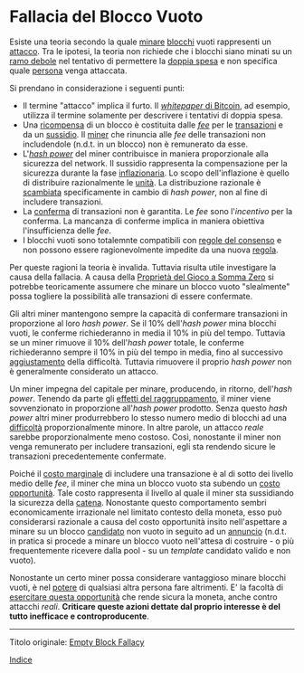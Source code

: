 # Fallacia del Blocco Vuoto



Esiste una teoria secondo la quale [minare](ch101-glossary.md#centro-di-mining-mine) [blocchi](ch101-glossary.md#blocco) vuoti rappresenti un [attacco](ch101-glossary.md#attacco). Tra le ipotesi, la teoria non richiede che i blocchi siano minati su un [ramo debole](ch101-glossary.md#ramo-debole-weak-branch) nel tentativo di permettere la [doppia spesa](ch101-glossary.md#doppia-spesa) e non specifica quale [persona](ch101-glossary.md#persona) venga attaccata.

Si prendano in considerazione i seguenti punti:

* Il termine "attacco" implica il furto. Il [_whitepaper_ di Bitcoin](https://bitcoin.org/bitcoin.pdf), ad esempio, utilizza il termine solamente per descrivere i tentativi di doppia spesa.
* Una [ricompensa](ch101-glossary.md#ricompensa-reward) di un blocco è costituita dalle [_fee_](ch101-glossary.md#commissioni-di-transazione-fee) per le [transazioni](ch101-glossary.md#transazione) e da un [sussidio](ch101-glossary.md#sussidio-subsidy). Il [miner](ch101-glossary.md#miner) che rinuncia alle _fee_ delle transazioni non includendole (n.d.t. in un blocco) non è remunerato da esse.
* L'[_hash power_](ch101-glossary.md#hash-power) del miner contribuisce in maniera proporzionale alla sicurezza del network. Il sussidio rappresenta la compensazione per la sicurezza durante la fase [inflazionaria](ch101-glossary.md#inflazione). Lo scopo dell'inflazione è quello di distribuire razionalmente le [unità](ch101-glossary.md#unità). La distribuzione razionale è [scambiata](ch101-glossary.md#scambio-di-unità) specificamente in cambio di _hash power_, non al fine di includere transazioni.
* La [conferma](ch101-glossary.md#conferma) di transazioni non è garantita. Le _fee_ sono l'_incentivo_ per la conferma. La mancanza di conferme implica in maniera obiettiva l'insufficienza delle _fee_.
* I blocchi vuoti sono totalemnte compatibili con [regole del consenso](ch101-glossary.md#regole-del-consenso) e non possono essere ragionevolmente impedite da una nuova [regola](ch101-glossary.md#regola).

Per queste ragioni la teoria è invalida. Tuttavia risulta utile investigare la causa della fallacia. A causa della [Proprietà del Gioco a Somma Zero](ch032-zero-sum-property.md) si potrebbe teoricamente assumere che minare un blocco vuoto "slealmente" possa togliere la possibilità alle transazioni di essere confermate.

Gli altri miner mantengono sempre la capacità di confermare transazioni in proporzione al loro _hash power_. Se il 10% dell'_hash power_ mina blocchi vuoti, le conferme richiederanno in media il 10% in più del tempo. Tuttavia se un miner rimuove il 10% dell'_hash power_ totale, le conferme richiederanno sempre il 10% in più del tempo in media, fino al successivo [aggiustamento](ch101-glossary.md#aggiustamento) della difficoltà. Tuttavia rimuovere il proprio _hash power_ non è generalmente considerato un attacco.

Un miner impegna del capitale per minare, producendo, in ritorno, dell'_hash power_. Tenendo da parte gli [effetti del raggruppamento](ch039-pooling-pressure-risk.md), il miner viene sovvenzionato in proporzione all'_hash power_ prodotto. Senza questo _hash power_ altri miner produrrebbero lo stesso numero medio di blocchi ad una [difficoltà](ch101-glossary.md#difficoltà) proporzionalmente minore. In altre parole, un attacco _reale_ sarebbe proporzionalmente meno costoso. Così, nonostante il miner non venga remunerato per includere transazioni, egli sta rendendo sicure le transazioni precedentemente confermate.

Poiché il [costo marginale](https://it.wikipedia.org/wiki/Costo_marginale) di includere una transazione è al di sotto dei livello medio delle _fee_, il miner che mina un blocco vuoto sta subendo un [costo opportunità](https://it.wikipedia.org/wiki/Costo_opportunit%C3%A0). Tale costo rappresenta il livello al quale il miner sta sussidiando la sicurezza della [catena](ch101-glossary.md#catena). Nonostante questo comportamento sembri economicamente irrazionale nel limitato contesto della moneta, esso può considerarsi razionale a causa del costo opportunità insito nell'aspettare a minare su un blocco [candidato](ch101-glossary.md#candidato) non vuoto in seguito ad un [annuncio](ch101-glossary.md#annuncio) (n.d.t. in pratica si procede a minare un blocco vuoto nell'attesa di costruire - o più frequentemente ricevere dalla pool - su un _template_ candidato valido e non vuoto).

Nonostante un certo miner possa considerare vantaggioso minare blocchi vuoti, è nel [potere](ch101-glossary.md#potere) di qualsiasi altra persona fare altrimenti. E' la facoltà di [esercitare questa opportunità](ch016-risk-sharing-principle.md) che rende sicura la moneta, anche contro attacchi _reali_. **Criticare queste azioni dettate dal proprio interesse è del tutto inefficace e controproducente**. 

---

Titolo originale: [Empty Block Fallacy](https://github.com/libbitcoin/libbitcoin-system/wiki/Empty-Block-Fallacy)

[Indice](/README.md)



